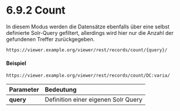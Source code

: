 # 6.9.2 Count

In diesem Modus werden die Datensätze ebenfalls über eine selbst definierte Solr-Query gefiltert, allerdings wird hier nur die Anzahl der gefundenen Treffer zurückgegeben.

```
https://viewer.example.org/viewer/rest/records/count/{query}/
```

#### Beispiel

```text
https://viewer.example.org/viewer/rest/records/count/DC:varia/
```

| **Parameter**  | Bedeutung |
| :--- | :--- |
| **query**  | Definition einer eigenen Solr Query |



